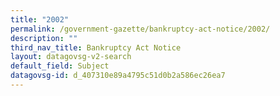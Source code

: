 ```yaml
---
title: "2002"
permalink: /government-gazette/bankruptcy-act-notice/2002/
description: ""
third_nav_title: Bankruptcy Act Notice
layout: datagovsg-v2-search
default_field: Subject
datagovsg-id: d_407310e89a4795c51d0b2a586ec26ea7
---
```

